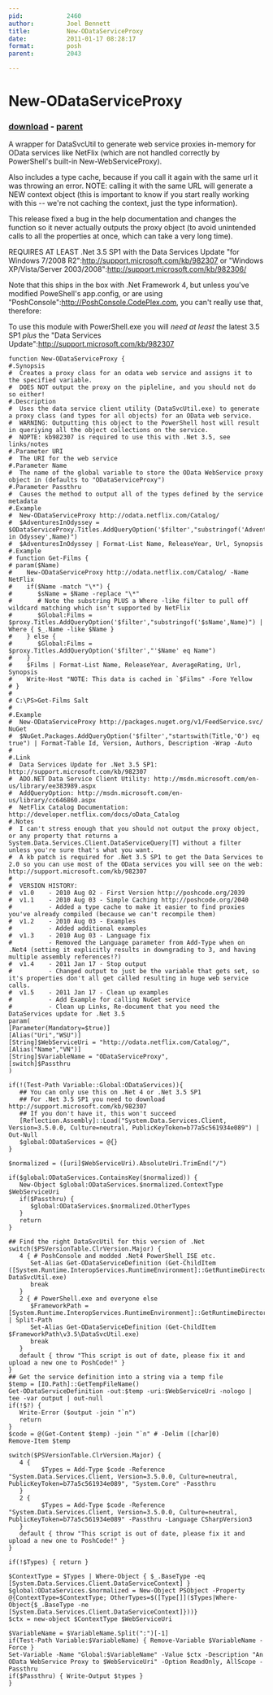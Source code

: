 ```yaml
---
pid:            2460
author:         Joel Bennett
title:          New-ODataServiceProxy
date:           2011-01-17 08:28:17
format:         posh
parent:         2043

---
```


# New-ODataServiceProxy

### [download](Scripts\2460.ps1) - [parent](Scripts\2043.md)

A wrapper for DataSvcUtil to generate web service proxies in-memory for OData services like NetFlix (which are not handled correctly by PowerShell's built-in New-WebServiceProxy). 

Also includes a type cache, because if you call it again with the same url it was throwing an error. NOTE: calling it with the same URL will generate a NEW context object (this is important to know if you start really working with this -- we're not caching the context, just the type information).

This release fixed a bug in the help documentation and changes the function so it never actually outputs the proxy object (to avoid unintended calls to all the properties at once, which can take a very long time).

REQUIRES AT LEAST .Net 3.5 SP1 with the Data Services Update "for Windows 7/2008 R2":http://support.microsoft.com/kb/982307 or "Windows XP/Vista/Server 2003/2008":http://support.microsoft.com/kb/982306/

Note that this ships in the box with .Net Framework 4, but unless you've modified PoweShell's app.config, or are using "PoshConsole":http://PoshConsole.CodePlex.com, you can't really use that, therefore:

To use this module with PowerShell.exe you will *need at least* the latest 3.5 SP1 *plus* the "Data Services Update":http://support.microsoft.com/kb/982307

```posh
function New-ODataServiceProxy {
#.Synopsis
#  Creates a proxy class for an odata web service and assigns it to the specified variable.
#  DOES NOT output the proxy on the pipleline, and you should not do so either!
#.Description 
#  Uses the data service client utility (DataSvcUtil.exe) to generate a proxy class (and types for all objects) for an OData web service.
#  WARNING: Outputting this object to the PowerShell host will result in queriying all the object collections on the service.
#  NOPTE: kb982307 is required to use this with .Net 3.5, see links/notes
#.Parameter URI
#  The URI for the web service
#.Parameter Name
#  The name of the global variable to store the OData WebService proxy object in (defaults to "ODataServiceProxy")
#.Parameter Passthru
#  Causes the method to output all of the types defined by the service metadata
#.Example
#  New-ODataServiceProxy http://odata.netflix.com/Catalog/
#  $AdventuresInOdyssey = $ODataServiceProxy.Titles.AddQueryOption('$filter',"substringof('Adventures in Odyssey',Name)")
#  $AdventuresInOdyssey | Format-List Name, ReleaseYear, Url, Synopsis
#.Example
# function Get-Films {
# param($Name)
#    New-ODataServiceProxy http://odata.netflix.com/Catalog/ -Name NetFlix
#    if($Name -match "\*") {
#       $sName = $Name -replace "\*" 
#       # Note the substring PLUS a Where -like filter to pull off wildcard matching which isn't supported by NetFlix
#       $Global:Films = $proxy.Titles.AddQueryOption('$filter',"substringof('$sName',Name)") | Where { $_.Name -like $Name }
#    } else {
#       $Global:Films = $proxy.Titles.AddQueryOption('$filter',"'$Name' eq Name")
#    }
#    $Films | Format-List Name, ReleaseYear, AverageRating, Url, Synopsis
#    Write-Host "NOTE: This data is cached in `$Films" -Fore Yellow
# }
# 
# C:\PS>Get-Films Salt
#
#.Example
#  New-ODataServiceProxy http://packages.nuget.org/v1/FeedService.svc/ NuGet
#  $NuGet.Packages.AddQueryOption('$filter',"startswith(Title,'O') eq true") | Format-Table Id, Version, Authors, Description -Wrap -Auto
#
#.Link 
#  Data Services Update for .Net 3.5 SP1: http://support.microsoft.com/kb/982307
#  ADO.NET Data Service Client Utility: http://msdn.microsoft.com/en-us/library/ee383989.aspx
#  AddQueryOption: http://msdn.microsoft.com/en-us/library/cc646860.aspx
#  NetFlix Catalog Documentation: http://developer.netflix.com/docs/oData_Catalog
#.Notes
#  I can't stress enough that you should not output the proxy object, or any property that returns a System.Data.Services.Client.DataServiceQuery[T] without a filter unless you're sure that's what you want.
#  A kb patch is required for .Net 3.5 SP1 to get the Data Services to 2.0 so you can use most of the OData services you will see on the web: http://support.microsoft.com/kb/982307
#
#  VERSION HISTORY:
#  v1.0    - 2010 Aug 02 - First Version http://poshcode.org/2039
#  v1.1    - 2010 Aug 03 - Simple Caching http://poshcode.org/2040
#          - Added a type cache to make it easier to find proxies you've already compiled (because we can't recompile them)
#  v1.2    - 2010 Aug 03 - Examples
#          - Added additional examples 
#  v1.3    - 2010 Aug 03 - Language fix
#          - Removed the Language parameter from Add-Type when on .Net4 (setting it explicitly results in downgrading to 3, and having multiple assembly references!?)
#  v1.4    - 2011 Jan 17 - Stop output
#          - Changed output to just be the variable that gets set, so it's properties don't all get called resulting in huge web service calls.
#  v1.5    - 2011 Jan 17 - Clean up examples
#          - Add Example for calling NuGet service
#          - Clean up Links, Re-document that you need the DataServices update for .Net 3.5 
param(
[Parameter(Mandatory=$true)]
[Alias("Uri","WSU")]
[String]$WebServiceUri = "http://odata.netflix.com/Catalog/", 
[Alias("Name","VN")]
[String]$VariableName = "ODataServiceProxy",
[switch]$Passthru
)

if(!(Test-Path Variable::Global:ODataServices)){
   ## You can only use this on .Net 4 or .Net 3.5 SP1 
   ## For .Net 3.5 SP1 you need to download http://support.microsoft.com/kb/982307
   ## If you don't have it, this won't succeed
   [Reflection.Assembly]::Load("System.Data.Services.Client, Version=3.5.0.0, Culture=neutral, PublicKeyToken=b77a5c561934e089") | Out-Null
   $global:ODataServices = @{}
}

$normalized = ([uri]$WebServiceUri).AbsoluteUri.TrimEnd("/") 

if($global:ODataServices.ContainsKey($normalized)) {
   New-Object $global:ODataServices.$normalized.ContextType $WebServiceUri
   if($Passthru) {
      $global:ODataServices.$normalized.OtherTypes
   }
   return
}

## Find the right DataSvcUtil for this version of .Net
switch($PSVersionTable.ClrVersion.Major) {
   4 { # PoshConsole and modded .Net4 PowerShell_ISE etc.
      Set-Alias Get-ODataServiceDefinition (Get-ChildItem ([System.Runtime.InteropServices.RuntimeEnvironment]::GetRuntimeDirectory())  DataSvcUtil.exe)
      break
   }
   2 { # PowerShell.exe and everyone else
      $FrameworkPath = [System.Runtime.InteropServices.RuntimeEnvironment]::GetRuntimeDirectory() | Split-Path
      Set-Alias Get-ODataServiceDefinition (Get-ChildItem $FrameworkPath\v3.5\DataSvcUtil.exe)
      break
   }
   default { throw "This script is out of date, please fix it and upload a new one to PoshCode!" }   
}
## Get the service definition into a string via a temp file
$temp = [IO.Path]::GetTempFileName()
Get-ODataServiceDefinition -out:$temp -uri:$WebServiceUri -nologo | tee -var output | out-null
if(!$?) {
   Write-Error ($output -join "`n")
   return
}
$code = @(Get-Content $temp) -join "`n" # -Delim ([char]0)
Remove-Item $temp

switch($PSVersionTable.ClrVersion.Major) {
   4 { 
         $Types = Add-Type $code -Reference "System.Data.Services.Client, Version=3.5.0.0, Culture=neutral, PublicKeyToken=b77a5c561934e089", "System.Core" -Passthru
   }
   2 {
         $Types = Add-Type $code -Reference "System.Data.Services.Client, Version=3.5.0.0, Culture=neutral, PublicKeyToken=b77a5c561934e089" -Passthru -Language CSharpVersion3 
   }
   default { throw "This script is out of date, please fix it and upload a new one to PoshCode!" }   
}

if(!$Types) { return }

$ContextType = $Types | Where-Object { $_.BaseType -eq [System.Data.Services.Client.DataServiceContext] }
$global:ODataServices.$normalized = New-Object PSObject -Property @{ContextType=$ContextType; OtherTypes=$([Type[]]($Types|Where-Object{$_.BaseType -ne [System.Data.Services.Client.DataServiceContext]}))}
$ctx = new-object $ContextType $WebServiceUri

$VariableName = $VariableName.Split(":")[-1]
if(Test-Path Variable:$VariableName) { Remove-Variable $VariableName -Force }
Set-Variable -Name "Global:$VariableName" -Value $ctx -Description "An OData WebService Proxy to $WebServiceUri" -Option ReadOnly, AllScope -Passthru
if($Passthru) { Write-Output $types }
}

```
